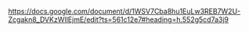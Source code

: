 https://docs.google.com/document/d/1WSV7Cba8hu1EuLw3REB7W2U-Zcgakn8_DVKzWIlEjmE/edit?ts=561c12e7#heading=h.552g5cd7a3j9
